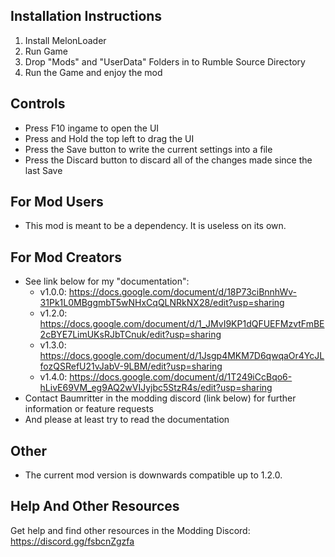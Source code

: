 ## Installation Instructions
1. Install MelonLoader
2. Run Game
3. Drop "Mods" and "UserData" Folders in to Rumble Source Directory
4. Run the Game and enjoy the mod

## Controls
- Press F10 ingame to open the UI
- Press and Hold the top left to drag the UI
- Press the Save button to write the current settings into a file
- Press the Discard button to discard all of the changes made since the last Save

## For Mod Users
- This mod is meant to be a dependency. It is useless on its own.

## For Mod Creators
- See link below for my "documentation":
	- v1.0.0: https://docs.google.com/document/d/18P73ciBnnhWv-31Pk1L0MBggmbT5wNHxCqQLNRkNX28/edit?usp=sharing
	- v1.2.0: https://docs.google.com/document/d/1_JMvI9KP1dQFUEFMzvtFmBE2cBYE7LimUKsRJbTCnuk/edit?usp=sharing
	- v1.3.0: https://docs.google.com/document/d/1Jsgp4MKM7D6qwqaOr4YcJLfozQSRefU21vJabV-9LBM/edit?usp=sharing
	- v1.4.0: https://docs.google.com/document/d/1T249iCcBqo6-hLivE69VM_eg9AQ2wVIJyjbc5StzR4s/edit?usp=sharing
- Contact Baumritter in the modding discord (link below) for further information or feature requests
- And please at least try to read the documentation

## Other
- The current mod version is downwards compatible up to 1.2.0.

## Help And Other Resources
Get help and find other resources in the Modding Discord:
https://discord.gg/fsbcnZgzfa